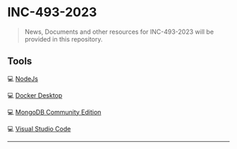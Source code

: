 # INC-493-2023

> News, Documents and other resources for INC-493-2023 will be provided in this repository.

## Tools

:computer: [NodeJs](https://nodejs.org/en)

:computer: [Docker Desktop](https://www.docker.com/products/docker-desktop/)

:computer: [MongoDB  Community Edition](https://www.mongodb.com/docs/manual/administration/install-community/#std-label-install-mdb-community-edition)

:computer: [Visual Studio Code](https://code.visualstudio.com/)

---
